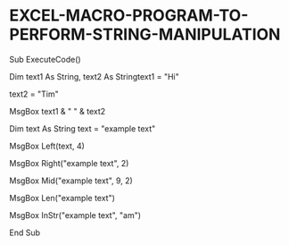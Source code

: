 # EXCEL-MACRO-PROGRAM-TO-PERFORM-STRING-MANIPULATION
Sub ExecuteCode() 

Dim text1 As String, text2 As Stringtext1 = "Hi" 

text2 = "Tim" 

MsgBox text1 & " " & text2

Dim text As String text = "example text" 

MsgBox Left(text, 4) 

MsgBox Right("example text", 2) 

MsgBox Mid("example text", 9, 2) 

MsgBox Len("example text") 

MsgBox InStr("example text", "am") 

End Sub
